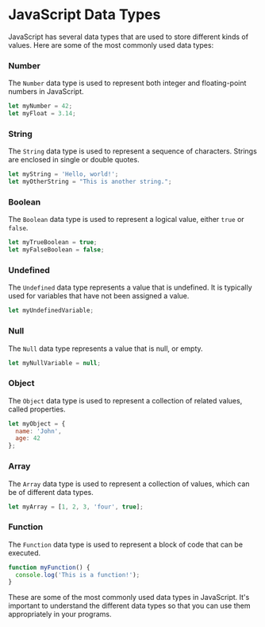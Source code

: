 # JavaScript Data Types

JavaScript has several data types that are used to store different kinds of values. Here are some of the most commonly used data types:

### Number

The `Number` data type is used to represent both integer and floating-point numbers in JavaScript.

```javascript
let myNumber = 42;
let myFloat = 3.14;
```

### String

The `String` data type is used to represent a sequence of characters. Strings are enclosed in single or double quotes.

```javascript
let myString = 'Hello, world!';
let myOtherString = "This is another string.";
```

### Boolean

The `Boolean` data type is used to represent a logical value, either `true` or `false`.

```javascript
let myTrueBoolean = true;
let myFalseBoolean = false;
```

### Undefined

The `Undefined` data type represents a value that is undefined. It is typically used for variables that have not been assigned a value.

```javascript
let myUndefinedVariable;
```

### Null

The `Null` data type represents a value that is null, or empty.

```javascript
let myNullVariable = null;
```

### Object

The `Object` data type is used to represent a collection of related values, called properties.

```javascript
let myObject = { 
  name: 'John', 
  age: 42 
};
```

### Array

The `Array` data type is used to represent a collection of values, which can be of different data types.

```javascript
let myArray = [1, 2, 3, 'four', true];
```

### Function

The `Function` data type is used to represent a block of code that can be executed.

```javascript
function myFunction() {
  console.log('This is a function!');
}
```

These are some of the most commonly used data types in JavaScript. It's important to understand the different data types so that you can use them appropriately in your programs.
